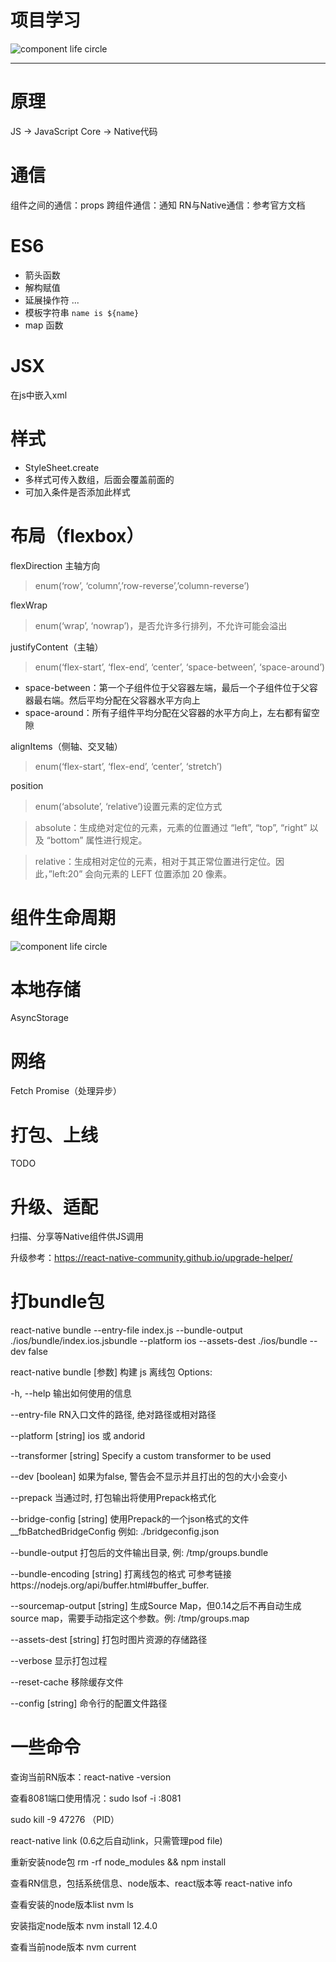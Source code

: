 # 项目学习
![component life circle](./readme_img/snip.png)

***
# 原理
JS → JavaScript Core → Native代码

# 通信
组件之间的通信：props
跨组件通信：通知
RN与Native通信：参考官方文档

# ES6
* 箭头函数
* 解构赋值
* 延展操作符 ...
* 模板字符串 `name is ${name}`
* map 函数

# JSX
在js中嵌入xml

# 样式
* StyleSheet.create
* 多样式可传入数组，后面会覆盖前面的
* 可加入条件是否添加此样式

# 布局（flexbox）
flexDirection 主轴方向
> enum(‘row’, ‘column’,’row-reverse’,’column-reverse’)

flexWrap
> enum(‘wrap’, ‘nowrap’)，是否允许多行排列，不允许可能会溢出

justifyContent（主轴）
> enum(‘flex-start’, ‘flex-end’, ‘center’, ‘space-between’, ‘space-around’)

* space-between：第一个子组件位于父容器左端，最后一个子组件位于父容器最右端。然后平均分配在父容器水平方向上
* space-around：所有子组件平均分配在父容器的水平方向上，左右都有留空隙

alignItems（侧轴、交叉轴）
> enum(‘flex-start’, ‘flex-end’, ‘center’, ‘stretch’)

position
> enum(‘absolute’, ‘relative’)设置元素的定位方式

> absolute：生成绝对定位的元素，元素的位置通过 “left”, “top”, “right” 以及 “bottom” 属性进行规定。

> relative：生成相对定位的元素，相对于其正常位置进行定位。因此，”left:20” 会向元素的 LEFT 位置添加 20 像素。


# 组件生命周期
![component life circle](./readme_img/lifecircle.png)

# 本地存储
AsyncStorage

# 网络
Fetch
Promise（处理异步）

# 打包、上线
TODO

# 升级、适配
扫描、分享等Native组件供JS调用

升级参考：https://react-native-community.github.io/upgrade-helper/

# 打bundle包
react-native bundle --entry-file index.js --bundle-output ./ios/bundle/index.ios.jsbundle --platform ios --assets-dest ./ios/bundle --dev false

react-native bundle [参数]
构建 js 离线包 
Options:

-h, --help                   输出如何使用的信息

--entry-file <path>          RN入口文件的路径, 绝对路径或相对路径

--platform [string]          ios 或 andorid

--transformer [string]       Specify a custom transformer to be used

--dev [boolean]              如果为false, 警告会不显示并且打出的包的大小会变小

--prepack                    当通过时, 打包输出将使用Prepack格式化

--bridge-config [string]     使用Prepack的一个json格式的文件__fbBatchedBridgeConfig 例如: ./bridgeconfig.json

--bundle-output <string>     打包后的文件输出目录, 例: /tmp/groups.bundle

--bundle-encoding [string]   打离线包的格式 可参考链接https://nodejs.org/api/buffer.html#buffer_buffer.

--sourcemap-output [string]  生成Source Map，但0.14之后不再自动生成source map，需要手动指定这个参数。例: /tmp/groups.map

--assets-dest [string]       打包时图片资源的存储路径

--verbose                    显示打包过程

--reset-cache                移除缓存文件

--config [string]            命令行的配置文件路径

# 一些命令
查询当前RN版本：react-native -version

查看8081端口使用情况：sudo lsof -i :8081

sudo kill -9 47276 （PID）

react-native link (0.6之后自动link，只需管理pod file)

重新安装node包 rm -rf node_modules && npm install

查看RN信息，包括系统信息、node版本、react版本等 react-native info

查看安装的node版本list nvm ls

安装指定node版本 nvm install 12.4.0

查看当前node版本 nvm current
